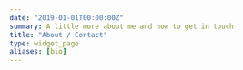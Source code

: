 ```yaml
---
date: "2019-01-01T00:00:00Z"
summary: A little more about me and how to get in touch
title: "About / Contact"
type: widget_page
aliases: [bio]
---
```

